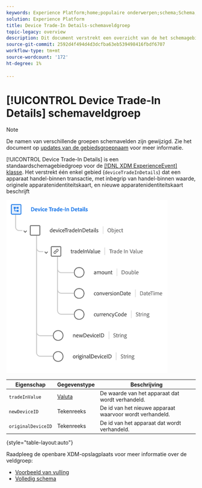 ```yaml
---
keywords: Experience Platform;home;populaire onderwerpen;schema;Schema;XDM;ExperienceEvent;fields;schema's;Schema's;Schema-ontwerp;veldgroep;field-groep;device;tradein;trade-in;trade in;
solution: Experience Platform
title: Device Trade-In Details-schemaveldgroep
topic-legacy: overview
description: Dit document verstrekt een overzicht van de het schemagebiedgroep van Gegevens handel-binnen van het Apparaat.
source-git-commit: 2592d4f494d4d3dcfba63eb539498416fbdf6707
workflow-type: tm+mt
source-wordcount: '172'
ht-degree: 1%

---
```


# [!UICONTROL Device Trade-In Details] schemaveldgroep

>[!NOTE]
>
>De namen van verschillende groepen schemavelden zijn gewijzigd. Zie het document op [updates van de gebiedsgroepnaam](../name-updates.md) voor meer informatie.

[!UICONTROL Device Trade-In Details] is een standaardschemagebiedgroep voor de  [[!DNL XDM ExperienceEvent] klasse](../../classes/experienceevent.md). Het verstrekt één enkel gebied (`deviceTradeInDetails`) dat een apparaat handel-binnen transactie, met inbegrip van handel-binnen waarde, originele apparatenidentiteitskaart, en nieuwe apparatenidentiteitskaart beschrijft

![Device Trade-In-detailstructuur](../../images/field-groups/device-trade-in-details.png)

| Eigenschap | Gegevenstype | Beschrijving |
| --- | --- | --- |
| `tradeInValue` | [Valuta](../../data-types/currency.md) | De waarde van het apparaat dat wordt verhandeld. |
| `newDeviceID` | Tekenreeks | De id van het nieuwe apparaat waarvoor wordt verhandeld. |
| `originalDeviceID` | Tekenreeks | De id van het apparaat dat wordt verhandeld. |

{style=&quot;table-layout:auto&quot;}

Raadpleeg de openbare XDM-opslagplaats voor meer informatie over de veldgroep:

* [Voorbeeld van vulling](https://github.com/adobe/xdm/blob/master/components/fieldgroups/experience-event/industry-verticals/experienceevent-device-trade-in-details.example.1.json)
* [Volledig schema](https://github.com/adobe/xdm/blob/master/components/fieldgroups/experience-event/industry-verticals/experienceevent-device-trade-in-details.schema.json)
